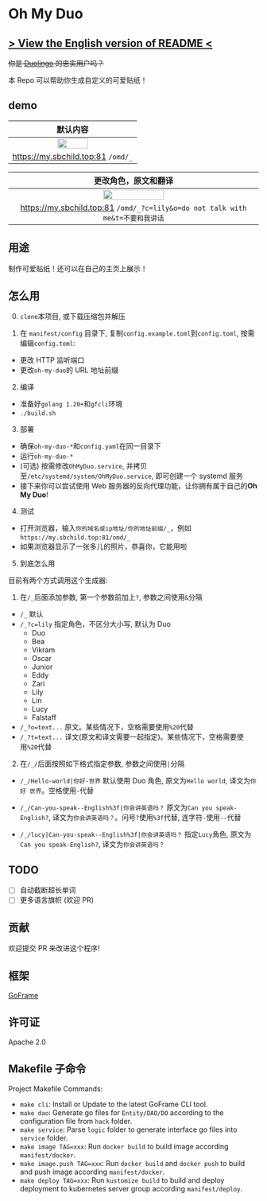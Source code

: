 # Oh My Duo

## [> View the English version of README <](./translate/en/)

~~你是 [Duolingo](https://duolingo.com/) 的忠实用户吗？~~

本 Repo 可以帮助你生成自定义的可爱贴纸！

## demo

|                               默认内容                               |
| :------------------------------------------------------------------: |
| <img src="https://my.sbchild.top:81/omd/_?x=fj32j340if" width="50%"> |
|                  https://my.sbchild.top:81 `/omd/_`                  |

|                                                   更改角色，原文和翻译                                                   |
| :----------------------------------------------------------------------------------------------------------------------: |
| <img src="https://my.sbchild.top:81/omd/_?c=lily&o=do%20not%20talk%20with%20me&t=不要和我讲话&x=fyufyudtry" width="50%"> |
|                      https://my.sbchild.top:81 `/omd/_?c=lily&o=do not talk with me&t=不要和我讲话`                      |

## 用途

制作可爱贴纸！还可以在自己的主页上展示！

## 怎么用

0. `clone`本项目, 或下载压缩包并解压

1. 在 `manifest/config` 目录下, 复制`config.example.toml`到`config.toml`, 按需编辑`config.toml`:

- 更改 HTTP 监听端口
- 更改`oh-my-duo`的 URL 地址前缀

2. 编译

- 准备好`golang 1.20+`和`gfcli`环境
- `./build.sh`

3. 部署

- 确保`oh-my-duo-*`和`config.yaml`在同一目录下
- 运行`oh-my-duo-*`
- (可选) 按需修改`OhMyDuo.service`, 并拷贝至`/etc/systemd/system/OhMyDuo.service`, 即可创建一个 systemd 服务
- 接下来你可以尝试使用 Web 服务器的反向代理功能，让你拥有属于自己的**Oh My Duo**!

4. 测试

- 打开浏览器，输入`你的域名或ip地址/你的地址前缀/_`，例如`https://my.sbchild.top:81/omd/_`
- 如果浏览器显示了一张多儿的照片，恭喜你，它能用啦

5. 到底怎么用

目前有两个方式调用这个生成器:

1. 在`/_`后面添加参数, 第一个参数前加上`?`, 参数之间使用`&`分隔

- `/_` 默认
- `/_?c=lily` 指定角色，不区分大小写, 默认为 Duo
  - Duo
  - Bea
  - Vikram
  - Oscar
  - Junior
  - Eddy
  - Zari
  - Lily
  - Lin
  - Lucy
  - Falstaff
- `/_?o=text...` 原文。某些情况下，空格需要使用`%20`代替
- `/_?t=text...` 译文(原文和译文需要一起指定)。某些情况下，空格需要使用`%20`代替

2. 在`/_/`后面按照如下格式指定参数, 参数之间使用`|`分隔

- `/_/Hello-world|你好-世界` 默认使用 Duo 角色, 原文为`Hello world`, 译文为`你好 世界`。空格使用`-`代替

- `/_/Can-you-speak--English%3f|你会讲英语吗？` 原文为`Can you speak-English?`, 译文为`你会讲英语吗？`。问号`?`使用`%3f`代替, 连字符`-`使用`--`代替

- `/_/lucy|Can-you-speak--English%3f|你会讲英语吗？` 指定`Lucy`角色, 原文为`Can you speak-English?`, 译文为`你会讲英语吗？`

## TODO

- [ ] 自动截断超长单词
- [ ] 更多语言旗帜 (欢迎 PR)

## 贡献

欢迎提交 PR 来改进这个程序!

## 框架

[GoFrame](https://goframe.org)

## 许可证

Apache 2.0

## Makefile 子命令

Project Makefile Commands:

- `make cli`: Install or Update to the latest GoFrame CLI tool.
- `make dao`: Generate go files for `Entity/DAO/DO` according to the configuration file from `hack` folder.
- `make service`: Parse `logic` folder to generate interface go files into `service` folder.
- `make image TAG=xxx`: Run `docker build` to build image according `manifest/docker`.
- `make image.push TAG=xxx`: Run `docker build` and `docker push` to build and push image according `manifest/docker`.
- `make deploy TAG=xxx`: Run `kustomize build` to build and deploy deployment to kubernetes server group according `manifest/deploy`.
